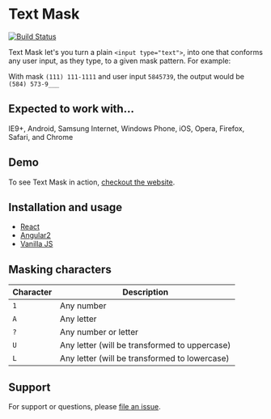 # Text Mask

[![Build Status](https://travis-ci.org/msafi/text-mask.svg?branch=master)](https://travis-ci.org/msafi/text-mask)

Text Mask let's you turn a plain `<input type="text">`, into one that conforms
any user input, as they type, to a given mask pattern. For example:

With mask `(111) 111-1111` and user input `5845739`, the output would be `(584) 573-9___`

## Expected to work with...

IE9+, Android, Samsung Internet, Windows Phone, iOS, Opera, Firefox, Safari, and Chrome

## Demo

To see Text Mask in action, [checkout the website](https://msafi.github.io/text-mask/).

## Installation and usage

* [React](https://msafi.github.io/text-mask/#/react)
* [Angular2](https://msafi.github.io/text-mask/#/angular2)
* [Vanilla JS](https://msafi.github.io/text-mask/#/vanilla)

## Masking characters

Character | Description
--- | ---
`1` | Any number
`A` | Any letter
`?` | Any number or letter
`U` | Any letter (will be transformed to uppercase)
`L` | Any letter (will be transformed to lowercase)

## Support

For support or questions, please
[file an issue](https://github.com/msafi/text-mask/issues).

